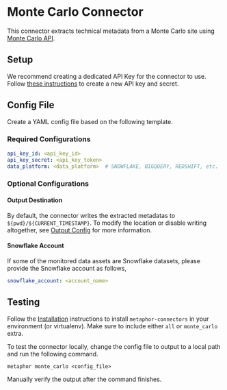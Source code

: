 # Monte Carlo Connector

This connector extracts technical metadata from a Monte Carlo site using [Monte Carlo API](https://docs.getmontecarlo.com/docs/using-the-api).

## Setup

We recommend creating a dedicated API Key for the connector to use. Follow [these instructions](https://docs.getmontecarlo.com/docs/creating-an-api-token#creating-an-api-key) to create a new API key and secret.

## Config File

Create a YAML config file based on the following template.

### Required Configurations

```yaml
api_key_id: <api_key_id>
api_key_secret: <api_key_token>
data_platform: <data_platform>  # SNOWFLAKE, BIGQUERY, REDSHIFT, etc.
```

### Optional Configurations

#### Output Destination

By default, the connector writes the extracted metadatas to `${pwd}/${CURRENT_TIMESTAMP}`. To modify the location or disable writing altogether, see [Output Config](../common/docs/output.md) for more information.

#### Snowflake Account

If some of the monitored data assets are Snowflake datasets, please provide the Snowflake account as follows,

```yaml
snowflake_account: <account_name>
```

## Testing

Follow the [Installation](../../README.md) instructions to install `metaphor-connectors` in your environment (or virtualenv). Make sure to include either `all` or `monte_carlo` extra.

To test the connector locally, change the config file to output to a local path and run the following command.

```shell
metaphor monte_carlo <config_file>
```

Manually verify the output after the command finishes.

